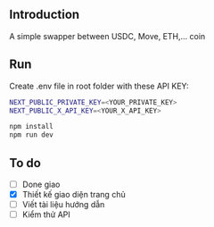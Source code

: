 ## Introduction
A simple swapper between USDC, Move, ETH,... coin

## Run
Create .env file in root folder with these API KEY:
```bash
NEXT_PUBLIC_PRIVATE_KEY=<YOUR_PRIVATE_KEY>
NEXT_PUBLIC_X_API_KEY=<YOUR_X_API_KEY>
```
```bash
npm install
npm run dev
```

## To do
- [ ] Done giao
- [x] Thiết kế giao diện trang chủ  
- [ ] Viết tài liệu hướng dẫn  
- [ ] Kiểm thử API

